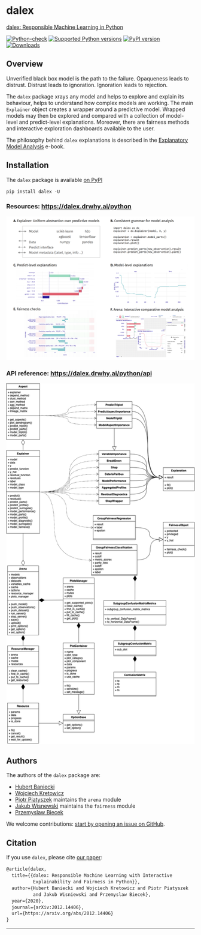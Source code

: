 # dalex

[dalex: Responsible Machine Learning in Python](http://dalex.drwhy.ai/python)

[![Python-check](https://github.com/ModelOriented/DALEX/workflows/Python-check/badge.svg)](https://github.com/ModelOriented/DALEX/actions?query=workflow%3APython-check)
[![Supported Python
versions](https://img.shields.io/pypi/pyversions/dalex.svg)](https://pypi.org/project/dalex/)
[![PyPI version](https://badge.fury.io/py/dalex.svg)](https://badge.fury.io/py/dalex)
[![Downloads](https://pepy.tech/badge/dalex)](https://pepy.tech/project/dalex)

## Overview

Unverified black box model is the path to the failure. Opaqueness leads to distrust. Distrust leads to ignoration. Ignoration leads to rejection.

The `dalex` package xrays any model and helps to explore and explain its behaviour, helps to understand how complex models are working.
The main `Explainer` object creates a wrapper around a predictive model. Wrapped models may then be explored and compared with a collection of model-level and predict-level explanations. Moreover, there are fairness methods and interactive exploration dashboards available to the user.

The philosophy behind `dalex` explanations is described in the [Explanatory Model Analysis](https://pbiecek.github.io/ema/) e-book.

## Installation

The `dalex` package is available [on PyPI](https://pypi.org/project/dalex/)

```console
pip install dalex -U
```

### Resources: https://dalex.drwhy.ai/python

![](https://raw.githubusercontent.com/ModelOriented/DALEX-docs/master/dalex/dalex-diagram.png)

### API reference: https://dalex.drwhy.ai/python/api

![](https://raw.githubusercontent.com/ModelOriented/DALEX-docs/master/dalex/dalex-class.png)

## Authors

The authors of the `dalex` package are:

* [Hubert Baniecki](https://github.com/hbaniecki)
* [Wojciech Kretowicz](https://github.com/wojciechkretowicz)
* [Piotr Piatyszek](https://github.com/piotrpiatyszek) maintains the `arena` module
* [Jakub Wisnewski](https://github.com/jakwisn) maintains the `fairness` module
* [Przemyslaw Biecek](https://github.com/pbiecek)

We welcome contributions: [start by opening an issue on GitHub](https://github.com/ModelOriented/DALEX/issues/new).

## Citation

If you use `dalex`, please cite [our paper](https://arxiv.org/abs/2012.14406):

```html
@article{dalex,
  title={{dalex: Responsible Machine Learning with Interactive
          Explainability and Fairness in Python}},
  author={Hubert Baniecki and Wojciech Kretowicz and Piotr Piatyszek
          and Jakub Wisniewski and Przemyslaw Biecek},
  year={2020},
  journal={arXiv:2012.14406},
  url={https://arxiv.org/abs/2012.14406}
}
```

-------------------------------------------
